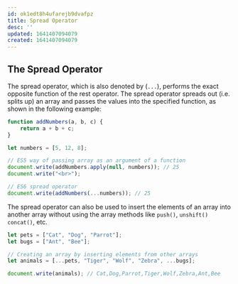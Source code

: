 ```yaml
---
id: ok1edt8h4ufarejb9dvafpz
title: Spread Operator
desc: ''
updated: 1641407094079
created: 1641407094079
---
```



## The Spread Operator

The spread operator, which is also denoted by (`...`), performs the exact opposite function of the rest operator. The spread operator spreads out (i.e. splits up) an array and passes the values into the specified function, as shown in the following example:

```js
function addNumbers(a, b, c) {
	return a + b + c;
}

let numbers = [5, 12, 8];

// ES5 way of passing array as an argument of a function
document.write(addNumbers.apply(null, numbers)); // 25
document.write("<br>");

// ES6 spread operator
document.write(addNumbers(...numbers)); // 25
```

The spread operator can also be used to insert the elements of an array into another array without using the array methods like `push()`, `unshift()` `concat()`, etc.

```js
let pets = ["Cat", "Dog", "Parrot"];
let bugs = ["Ant", "Bee"];

// Creating an array by inserting elements from other arrays
let animals = [...pets, "Tiger", "Wolf", "Zebra", ...bugs];

document.write(animals); // Cat,Dog,Parrot,Tiger,Wolf,Zebra,Ant,Bee
```
